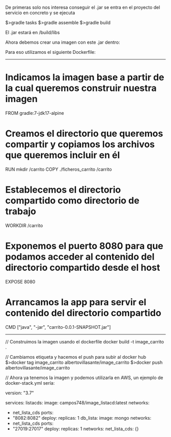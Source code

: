 De primeras solo nos interesa conseguir el .jar se entra en el proyecto del servicio en concreto y se ejecuta

$>gradle tasks
$>gradle assemble
$>gradle build

El .jar estará en /build/libs

Ahora debemos crear una imagen con este .jar dentro:

Para eso utilizamos el siguiente Dockerfile:
************************************

# Indicamos la imagen base a partir de la cual queremos construir nuestra imagen
FROM gradle:7-jdk17-alpine

# Creamos el directorio que queremos compartir y copiamos los archivos que queremos incluir en él
RUN mkdir /carrito
COPY ./ficheros_carrito /carrito

# Establecemos el directorio compartido como directorio de trabajo
WORKDIR /carrito

# Exponemos el puerto 8080 para que podamos acceder al contenido del directorio compartido desde el host
EXPOSE 8080

# Arrancamos la app para servir el contenido del directorio compartido
CMD ["java", "-jar", "carrito-0.0.1-SNAPSHOT.jar"]

************************************
// Construimos la imagen usando el dockerfile
docker build -t image_carrito .

// Cambiamos etiqueta y hacemos el push para subir al docker hub
$>docker tag image_carrito albertovillasante/image_carrito
$>docker push albertovillasante/image_carrito

// Ahora ya tenemos la imagen y podemos utilizarla en AWS, un ejemplo de docker-stack.yml sería:

version: "3.7"

services:
listacds:
image: campos748/image_listacd:latest
networks:
- net_lista_cds
ports:
- "8082:8082"
deploy:
replicas: 1
db_lista:
image: mongo
networks:
- net_lista_cds
ports:
- "27019:27017"
deploy:
replicas: 1
networks:
net_lista_cds: {}
